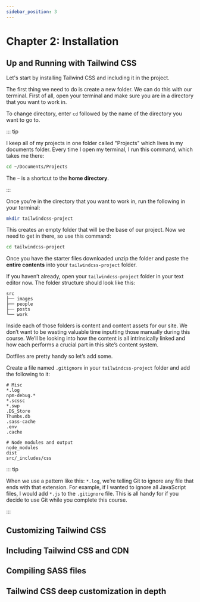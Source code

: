 ```yaml
---
sidebar_position: 3
---
```


# Chapter 2: Installation

## Up and Running with Tailwind CSS

Let's start by installing Tailwind CSS and including it in the project.

The first thing we need to do is create a new folder. We can do this with our terminal. First of all, open your terminal and make sure you are in a directory that you want to work in.

To change directory, enter `cd` followed by the name of the directory you want to go to.

::: tip

I keep all of my projects in one folder called "Projects" which lives in my documents folder.
Every time I open my terminal, I run this command, which takes me there:

```bash
cd ~/Documents/Projects
```

The `~` is a shortcut to the **home directory**.

:::

Once you’re in the directory that you want to work in, run the following in your terminal:

```bash
mkdir tailwindcss-project
```

This creates an empty folder that will be the base of our project. Now we need to get in there, so use this command:

```bash
cd tailwindcss-project
```

Once you have the starter files downloaded unzip the folder and paste the **entire contents** into your `tailwindcss-project` folder.

If you haven’t already, open your `tailwindcss-project` folder in your text editor now. The folder structure should look like this:

```
src
├── images
├── people
├── posts
└── work
```

Inside each of those folders is content and content assets for our site. We don’t want to be wasting valuable time inputting those manually during this course. We’ll be looking into how the content is all intrinsically linked and how each performs a crucial part in this site’s content system.

Dotfiles are pretty handy so let’s add some.

Create a file named `.gitignore` in your `tailwindcss-project` folder and add the following to it:

```
# Misc
*.log
npm-debug.*
*.scssc
*.swp
.DS_Store
Thumbs.db
.sass-cache
.env
.cache

# Node modules and output
node_modules
dist
src/_includes/css
```

::: tip

When we use a pattern like this: `*.log`, we’re telling Git to ignore any file that ends with that extension. For example, if I wanted to ignore all JavaScript files, I would add `*.js` to the `.gitignore` file. This is all handy for if you decide to use Git while you complete this course.

:::

## Customizing Tailwind CSS

## Including Tailwind CSS and CDN

## Compiling SASS files

## Tailwind CSS deep customization in depth
